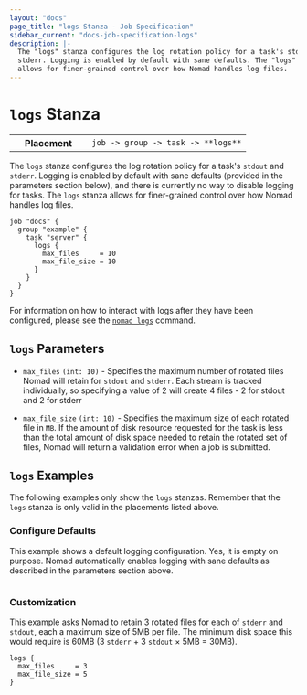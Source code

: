 ```yaml
---
layout: "docs"
page_title: "logs Stanza - Job Specification"
sidebar_current: "docs-job-specification-logs"
description: |-
  The "logs" stanza configures the log rotation policy for a task's stdout and
  stderr. Logging is enabled by default with sane defaults. The "logs" stanza
  allows for finer-grained control over how Nomad handles log files.
---
```


# `logs` Stanza

<table class="table table-bordered table-striped">
  <tr>
    <th width="120">Placement</th>
    <td>
      <code>job -> group -> task -> **logs**</code>
    </td>
  </tr>
</table>

The `logs` stanza configures the log rotation policy for a task's `stdout` and
`stderr`. Logging is enabled by default with sane defaults (provided in the
parameters section below), and there is currently no way to disable logging for
tasks. The `logs` stanza allows for finer-grained control over how Nomad handles
log files.

```hcl
job "docs" {
  group "example" {
    task "server" {
      logs {
        max_files     = 10
        max_file_size = 10
      }
    }
  }
}
```

For information on how to interact with logs after they have been configured, please see the [`nomad logs`][logs-command] command.

## `logs` Parameters

- `max_files` `(int: 10)` - Specifies the maximum number of rotated files Nomad
  will retain for `stdout` and `stderr`. Each stream is tracked individually, so
  specifying a value of 2 will create 4 files - 2 for stdout and 2 for stderr

- `max_file_size` `(int: 10)` - Specifies the maximum size of each rotated file
  in `MB`. If the amount of disk resource requested for the task is less than
  the total amount of disk space needed to retain the rotated set of files,
  Nomad will return a validation error when a job is submitted.

## `logs` Examples

The following examples only show the `logs` stanzas. Remember that the
`logs` stanza is only valid in the placements listed above.

### Configure Defaults

This example shows a default logging configuration. Yes, it is empty on purpose.
Nomad automatically enables logging with sane defaults as described in the
parameters section above.

```hcl
```

### Customization

This example asks Nomad to retain 3 rotated files for each of `stderr` and
`stdout`, each a maximum size of 5MB per file. The minimum disk space this
would require is 60MB (3 `stderr` &plus; 3 `stdout` &times; 5MB &equals; 30MB).

```hcl
logs {
  max_files     = 3
  max_file_size = 5
}
```

[logs-command]: /docs/commands/logs.html "Nomad logs command"
